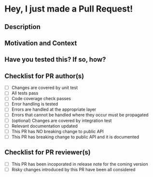 # Hey, I just made a Pull Request!

## Description
<!--- Describe your changes -->

## Motivation and Context
<!--- Why is this change required? What problem does it solve? -->
<!--- If it fixes an open issue, please link to the issue here. -->

## Have you tested this? If so, how?
<!--- Valid responses are "I have included unit tests." or --> 
<!--- "I ran my jobs with this code and it works for me." -->

## Checklist for PR author(s)
<!--- Put an `x` in all the boxes that apply: -->
- [ ] Changes are covered by unit test
- [ ] All tests pass
- [ ] Code coverage check passes
- [ ] Error handling is tested
- [ ] Errors are handled at the appropriate layer
- [ ] Errors that cannot be handled where they occur must be propagated
- [ ] (optional) Changes are covered by integration test
- [ ] Relevant documentation updated
- [ ] This PR has NO breaking change to public API
- [ ] This PR has breaking change to public API and it is documented

## Checklist for PR reviewer(s)
<!--- Put an `x` in all the boxes that apply: -->
- [ ] This PR has been incoporated in release note for the coming version
- [ ] Risky changes introduced by this PR have been all considered

<!---
for more information on how to submit valuable contributions,
see https://opensource.guide/how-to-contribute/#how-to-submit-a-contribution
-->
